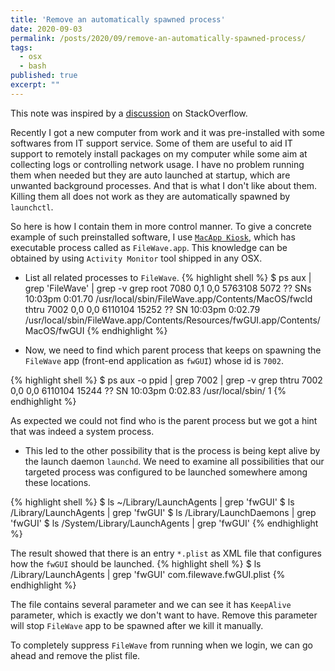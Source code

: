```yaml
---
title: 'Remove an automatically spawned process'
date: 2020-09-03
permalink: /posts/2020/09/remove-an-automatically-spawned-process/
tags:
  - osx
  - bash
published: true
excerpt: ""
---
```

This note was inspired by a [discussion](https://apple.stackexchange.com/questions/25287/how-do-you-prevent-a-process-from-automatically-restarting-specifically-sopho) on StackOverflow.

Recently I got a new computer from work and it was pre-installed with some softwares from IT support service. Some of them are useful to aid IT support to remotely install packages on my computer while some aim at collecting logs or controlling network usage. I have no problem running them when needed but they are auto launched at startup, which are unwanted background processes. And that is what I don't like about them. Killing them all does not work as they are automatically spawned by `launchctl`.

So here is how I contain them in more control manner. To give a concrete example of such preinstalled software, I use [`MacApp Kiosk`](https://www.filewave.com/management/self-service), which has executable process called as `FileWave.app`. This knowledge can be obtained by using `Activity Monitor` tool shipped in any OSX.

* List all related processes to `FileWave`.
{% highlight shell %}
$ ps aux | grep 'FileWave' | grep -v grep
root              7080   0,1  0,0  5763108   5072   ??  SNs  10:03pm   0:01.70 /usr/local/sbin/FileWave.app/Contents/MacOS/fwcld
thtru             7002   0,0  0,0  6110104  15252   ??  SN   10:03pm   0:02.79 /usr/local/sbin/FileWave.app/Contents/Resources/fwGUI.app/Contents/MacOS/fwGUI
{% endhighlight %}


* Now, we need to find which parent process that keeps on spawning the `FileWave` app (front-end application as `fwGUI`) whose id is `7002`.

{% highlight shell %}
$ ps aux -o ppid | grep 7002 | grep -v grep
thtru             7002   0,0  0,0  6110104  15244   ??  SN   10:03pm   0:02.83 /usr/local/sbin/     1
{% endhighlight %}

As expected we could not find who is the parent process but we got a hint that was indeed a system process.

* This led to the other possibility that is the process is being kept alive by the launch daemon `launchd`. We need to examine all possibilities that our targeted process was configured to be launched somewhere among these locations.

{% highlight shell %}
$ ls ~/Library/LaunchAgents | grep 'fwGUI'
$ ls /Library/LaunchAgents | grep 'fwGUI'
$ ls /Library/LaunchDaemons | grep 'fwGUI'
$ ls /System/Library/LaunchAgents | grep 'fwGUI'
{% endhighlight %}

 The result showed that there is an entry `*.plist` as XML file that configures how the `fwGUI` should be launched. 
{% highlight shell %}
$ ls /Library/LaunchAgents | grep 'fwGUI'
com.filewave.fwGUI.plist
{% endhighlight %}

 The file contains several parameter and we can see it has `KeepAlive` parameter, which is exactly we don't want to have. Remove this parameter will stop `FileWave` app to be spawned after we kill it manually.

 To completely suppress `FileWave` from running when we login, we can go ahead and remove the plist file.